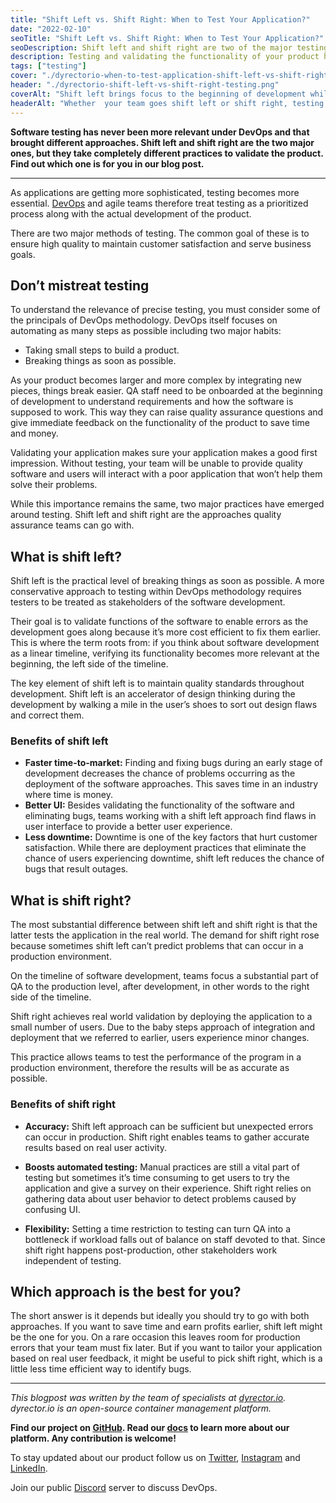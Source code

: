 ```yaml
---
title: "Shift Left vs. Shift Right: When to Test Your Application?" 
date: "2022-02-10"
seoTitle: "Shift Left vs. Shift Right: When to Test Your Application?"
seoDescription: Shift left and shift right are two of the major testing approaches the DevOps paradigm brought. But which one should you go with? Find out in our blog post.
description: Testing and validating the functionality of your product has become a significant part of software development. Two of the biggest mindsets of testing are shift left and shift right. But which one should you choose? Learn more about them to figure it out.
tags: ["testing"]
cover: "./dyrectorio-when-to-test-application-shift-left-vs-shift-right.png"
header: "./dyrectorio-shift-left-vs-shift-right-testing.png"
coverAlt: "Shift left brings focus to the beginning of development while shift right tests functionality in production."
headerAlt: "Whether  your team goes shift left or shift right, testing can reduce costs of development significantly."
---
```


**Software testing has never been more relevant under DevOps and that brought different approaches. Shift left and shift right are the two major ones, but they take completely different practices to validate the product. Find out which one is for you in our blog post.**

---

As applications are getting more sophisticated, testing becomes more essential. [DevOps](https://blog.dyrector.io/2021-11-03-devops-differ/) and agile teams therefore treat testing as a prioritized process along with the actual development of the product.

There are two major methods of testing. The common goal of these is to ensure high quality to maintain customer satisfaction and serve business goals.

## Don’t mistreat testing

To understand the relevance of precise testing, you must consider some of the principals of DevOps methodology. DevOps itself focuses on automating as many steps as possible including two major habits:

- Taking small steps to build a product. 
- Breaking things as soon as possible. 

As your product becomes larger and more complex by integrating new pieces, things break easier. QA staff need to be onboarded at the beginning of development to understand requirements and how the software is supposed to work. This way they can raise quality assurance questions and give immediate feedback on the functionality of the product to save time and money. 

Validating your application makes sure your application makes a good first impression. Without testing, your team will be unable to provide quality software and users will interact with a poor application that won’t help them solve their problems. 

While this importance remains the same, two major practices have emerged around testing. Shift left and shift right are the approaches quality assurance teams can go with. 

## What is shift left? 

Shift left is the practical level of breaking things as soon as possible. A more conservative approach to testing within DevOps methodology requires testers to be treated as stakeholders of the software development. 

Their goal is to validate functions of the software to enable errors as the development goes along because it’s more cost efficient to fix them earlier. This is where the term roots from: if you think about software development as a linear timeline, verifying its functionality becomes more relevant at the beginning, the left side of the timeline. 

The key element of shift left is to maintain quality standards throughout development. Shift left is an accelerator of design thinking during the development by walking a mile in the user’s shoes to sort out design flaws and correct them. 

### Benefits of shift left 

- **Faster time-to-market:** Finding and fixing bugs during an early stage of development decreases the chance of problems occurring as the deployment of the software approaches. This saves time in an industry where time is money. 
- **Better UI:** Besides validating the functionality of the software and eliminating bugs, teams working with a shift left approach find flaws in user interface to provide a better user experience. 
- **Less downtime:** Downtime is one of the key factors that hurt customer satisfaction. While there are deployment practices that eliminate the chance of users experiencing downtime, shift left reduces the chance of bugs that result outages. 

## What is shift right? 

The most substantial difference between shift left and shift right is that the latter tests the application in the real world. The demand for shift right rose because sometimes shift left can’t predict problems that can occur in a production environment. 

On the timeline of software development, teams focus a substantial part of QA to the production level, after development, in other words to the right side of the timeline. 

Shift right achieves real world validation by deploying the application to a small number of users. Due to the baby steps approach of integration and deployment that we referred to earlier, users experience minor changes. 

This practice allows teams to test the performance of the program in a production environment, therefore the results will be as accurate as possible. 

### Benefits of shift right 

- **Accuracy:** Shift left approach can be sufficient but unexpected errors can occur in production. Shift right enables teams to gather accurate results based on real user activity. 

- **Boosts automated testing:** Manual practices are still a vital part of testing but sometimes it’s time consuming to get users to try the application and give a survey on their experience. Shift right relies on gathering data about user behavior to detect problems caused by confusing UI. 

- **Flexibility:** Setting a time restriction to testing can turn QA into a bottleneck if workload falls out of balance on staff devoted to that. Since shift right happens post-production, other stakeholders work independent of testing. 

## Which approach is the best for you? 

The short answer is it depends but ideally you should try to go with both approaches. If you want to save time and earn profits earlier, shift left might be the one for you. On a rare occasion this leaves room for production errors that your team must fix later. But if you want to tailor your application based on real user feedback, it might be useful to pick shift right, which is a little less time efficient way to identify bugs.

---

_This blogpost was written by the team of specialists at [dyrector.io](https://dyrector.io). dyrector.io is an open-source container management platform._

**Find our project on [GitHub](https://github.com/dyrector-io/dyrectorio/). Read our [docs](https://docs.dyrector.io/) to learn more about our platform. Any contribution is welcome!**

To stay updated about our product follow us on [Twitter](https://twitter.com/dyrectorio), [Instagram](https://www.instagram.com/dyrectorio/) and [LinkedIn](https://www.linkedin.com/company/dyrectorio/).

Join our public [Discord](https://discord.gg/hMyT9cbYFD) server to discuss DevOps.